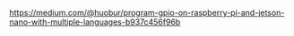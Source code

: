 https://medium.com/@huobur/program-gpio-on-raspberry-pi-and-jetson-nano-with-multiple-languages-b937c456f96b
